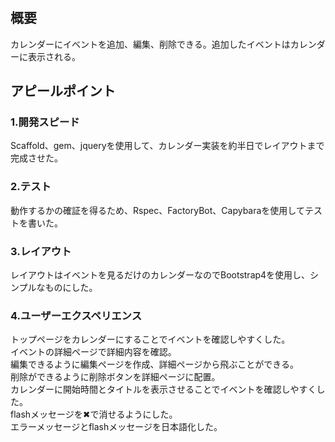 # <FullCalendar>

## 概要
カレンダーにイベントを追加、編集、削除できる。追加したイベントはカレンダーに表示される。

## アピールポイント

### 1.開発スピード
Scaffold、gem、jqueryを使用して、カレンダー実装を約半日でレイアウトまで完成させた。
### 2.テスト
動作するかの確証を得るため、Rspec、FactoryBot、Capybaraを使用してテストを書いた。
### 3.レイアウト
レイアウトはイベントを見るだけのカレンダーなのでBootstrap4を使用し、シンプルなものにした。
### 4.ユーザーエクスペリエンス
トップページをカレンダーにすることでイベントを確認しやすくした。<br>
イベントの詳細ページで詳細内容を確認。<br>
編集できるように編集ページを作成、詳細ページから飛ぶことができる。<br>
削除ができるように削除ボタンを詳細ページに配置。<br>
カレンダーに開始時間とタイトルを表示させることでイベントを確認しやすくした。<br>
flashメッセージを✖︎で消せるようにした。<br>
エラーメッセージとflashメッセージを日本語化した。
